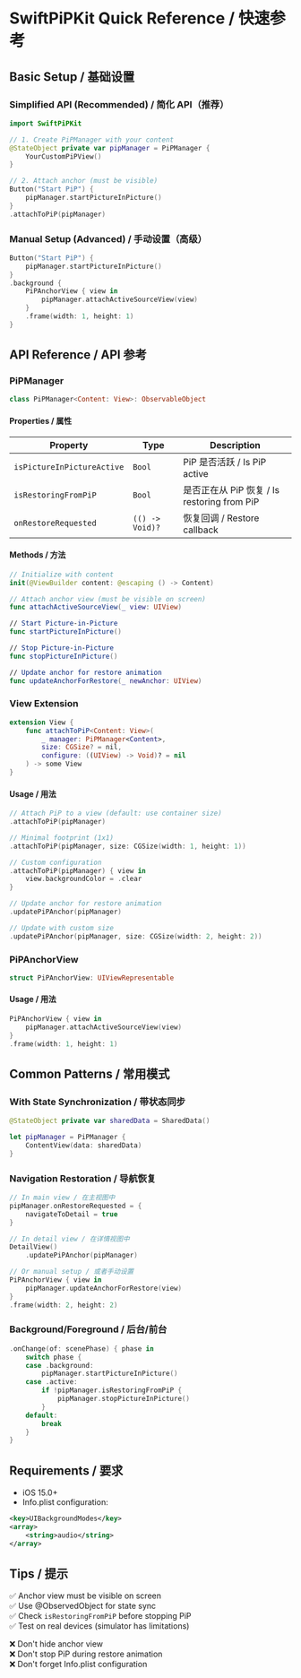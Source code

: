# SwiftPiPKit Quick Reference / 快速参考

## Basic Setup / 基础设置

### Simplified API (Recommended) / 简化 API（推荐）

```swift
import SwiftPiPKit

// 1. Create PiPManager with your content
@StateObject private var pipManager = PiPManager {
    YourCustomPiPView()
}

// 2. Attach anchor (must be visible)
Button("Start PiP") {
    pipManager.startPictureInPicture()
}
.attachToPiP(pipManager)
```

### Manual Setup (Advanced) / 手动设置（高级）

```swift
Button("Start PiP") {
    pipManager.startPictureInPicture()
}
.background {
    PiPAnchorView { view in
        pipManager.attachActiveSourceView(view)
    }
    .frame(width: 1, height: 1)
}
```

## API Reference / API 参考

### PiPManager

```swift
class PiPManager<Content: View>: ObservableObject
```

#### Properties / 属性

| Property | Type | Description |
|----------|------|-------------|
| `isPictureInPictureActive` | `Bool` | PiP 是否活跃 / Is PiP active |
| `isRestoringFromPiP` | `Bool` | 是否正在从 PiP 恢复 / Is restoring from PiP |
| `onRestoreRequested` | `(() -> Void)?` | 恢复回调 / Restore callback |

#### Methods / 方法

```swift
// Initialize with content
init(@ViewBuilder content: @escaping () -> Content)

// Attach anchor view (must be visible on screen)
func attachActiveSourceView(_ view: UIView)

// Start Picture-in-Picture
func startPictureInPicture()

// Stop Picture-in-Picture
func stopPictureInPicture()

// Update anchor for restore animation
func updateAnchorForRestore(_ newAnchor: UIView)
```

### View Extension

```swift
extension View {
    func attachToPiP<Content: View>(
        _ manager: PiPManager<Content>,
        size: CGSize? = nil,
        configure: ((UIView) -> Void)? = nil
    ) -> some View
}
```

#### Usage / 用法

```swift
// Attach PiP to a view (default: use container size)
.attachToPiP(pipManager)

// Minimal footprint (1x1)
.attachToPiP(pipManager, size: CGSize(width: 1, height: 1))

// Custom configuration
.attachToPiP(pipManager) { view in
    view.backgroundColor = .clear
}

// Update anchor for restore animation
.updatePiPAnchor(pipManager)

// Update with custom size
.updatePiPAnchor(pipManager, size: CGSize(width: 2, height: 2))
```

### PiPAnchorView

```swift
struct PiPAnchorView: UIViewRepresentable
```

#### Usage / 用法

```swift
PiPAnchorView { view in
    pipManager.attachActiveSourceView(view)
}
.frame(width: 1, height: 1)
```

## Common Patterns / 常用模式

### With State Synchronization / 带状态同步

```swift
@StateObject private var sharedData = SharedData()

let pipManager = PiPManager {
    ContentView(data: sharedData)
}
```

### Navigation Restoration / 导航恢复

```swift
// In main view / 在主视图中
pipManager.onRestoreRequested = {
    navigateToDetail = true
}

// In detail view / 在详情视图中
DetailView()
    .updatePiPAnchor(pipManager)

// Or manual setup / 或者手动设置
PiPAnchorView { view in
    pipManager.updateAnchorForRestore(view)
}
.frame(width: 2, height: 2)
```

### Background/Foreground / 后台/前台

```swift
.onChange(of: scenePhase) { phase in
    switch phase {
    case .background:
        pipManager.startPictureInPicture()
    case .active:
        if !pipManager.isRestoringFromPiP {
            pipManager.stopPictureInPicture()
        }
    default:
        break
    }
}
```

## Requirements / 要求

- iOS 15.0+
- Info.plist configuration:

```xml
<key>UIBackgroundModes</key>
<array>
    <string>audio</string>
</array>
```

## Tips / 提示

✅ Anchor view must be visible on screen  
✅ Use @ObservedObject for state sync  
✅ Check `isRestoringFromPiP` before stopping PiP  
✅ Test on real devices (simulator has limitations)

❌ Don't hide anchor view  
❌ Don't stop PiP during restore animation  
❌ Don't forget Info.plist configuration

